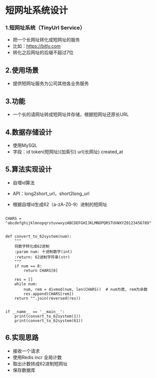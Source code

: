 # 短网址系统设计



### 1.短网址系统（TinyUrl Service）

- 把一个长网址转化成短网址的服务
- 比如：https://bitly.com
- 转化之后网址的后缀不超过7位

## 2.使用场景

- 提供短网址服务为公司其他各业务服务

## 3.功能

- 一个长的请网址转成短网址并存储，根据短网址还原长URL

## 4.数据存储设计

- 使用MySQL
- 字段：id    token(短网址)(加索引)   url(长网址)    created_at

## 5.算法实现设计

- 自增id算法

- API：long2short_url，short2long_url
- 根据自增id生成62（a-zA-Z0-9）进制的短网址
```

CHARS = "abcdefghijklmnopqrstuvwxyzABCDEFGHIJKLMNOPQRSTUVWXYZ0123456789"


def convert_to_62system(num):
    """
    将数字转化成62进制
    :param num: 十进制数字(int)
    :return: 62进制字符串(str)
    """
    if num == 0:
        return CHARS[0]

    res = []
    while num:
        num, rem = divmod(num, len(CHARS))  # num为商, rem为余数
        res.append(CHARS[rem])
    return "".join(reversed(res))


if __name__ == '__main__':
    print(convert_to_62system(1))
    print(convert_to_62system(61))
```

## 6.实现思路

- 接收一个请求
- 使用Redis incr 全局计数
- 取出计数转成62进制短网址
- 保存数据库